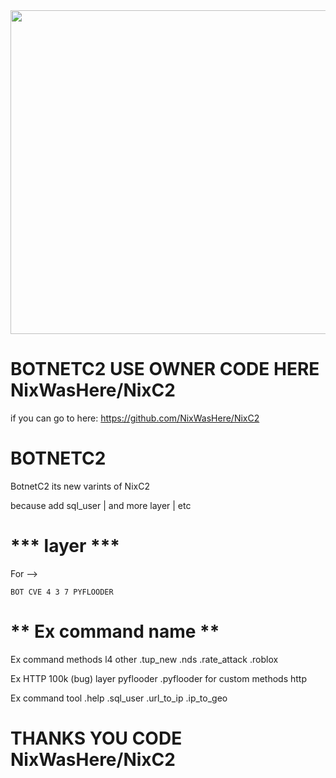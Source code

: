 <img src="https://github.com/Hex1629/BotnetC2/blob/main/IMG/Screenshot_20230129_081241.png" width="830" height="518">

# BOTNETC2 USE OWNER CODE HERE NixWasHere/NixC2

if you can go to here:
https://github.com/NixWasHere/NixC2

# BOTNETC2

BotnetC2 its new varints of NixC2

because add sql_user | and more layer | etc

# *** layer ***
For --> 
```
BOT CVE 4 3 7 PYFLOODER
```

# ** Ex command name **

Ex command methods l4 other
.tup_new .nds .rate_attack .roblox

Ex HTTP 100k (bug) layer pyflooder
.pyflooder for custom methods http

Ex command tool
.help .sql_user .url_to_ip .ip_to_geo

# THANKS YOU CODE NixWasHere/NixC2 #
